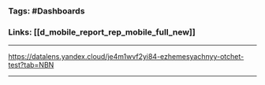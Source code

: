 ### Tags: #Dashboards 
### Links: [[d_mobile_report_rep_mobile_full_new]]
___

https://datalens.yandex.cloud/je4m1wvf2yi84-ezhemesyachnyy-otchet-test?tab=NBN
___